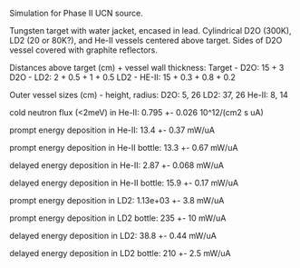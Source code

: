 Simulation for Phase II UCN source.

Tungsten target with water jacket, encased in lead.
Cylindrical D2O (300K), LD2 (20 or 80K?), and He-II vessels centered above target.
Sides of D2O vessel covered with graphite reflectors.

Distances above target (cm) + vessel wall thickness:
Target - D2O: 15 + 3
D2O - LD2: 2 + 0.5 + 1 + 0.5
LD2 - HE-II: 15 + 0.3 + 0.8 + 0.2

Outer vessel sizes (cm) - height, radius:
D2O: 5, 26
LD2: 37, 26
He-II: 8, 14

cold neutron flux (<2meV) in He-II:
0.795 +- 0.026 10^12/(cm2 s uA)

prompt energy deposition in He-II:
13.4 +- 0.37 mW/uA

prompt energy deposition in He-II bottle:
13.3 +- 0.67 mW/uA

delayed energy deposition in He-II:
2.87 +- 0.068 mW/uA

delayed energy deposition in He-II bottle:
15.9 +- 0.17 mW/uA

prompt energy deposition in LD2:
1.13e+03 +- 3.8 mW/uA

prompt energy deposition in LD2 bottle:
235 +- 10 mW/uA

delayed energy deposition in LD2:
38.8 +- 0.44 mW/uA

delayed energy deposition in LD2 bottle:
210 +- 2.5 mW/uA


